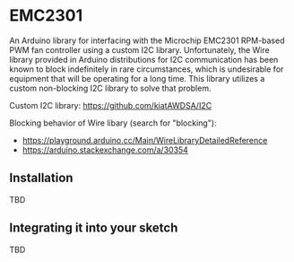 # EMC2301
An Arduino library for interfacing with the Microchip EMC2301 RPM-based PWM fan controller using a custom I2C library. Unfortunately, the Wire library provided in Arduino distributions for I2C communication has been known to block indefinitely in rare circumstances, which is undesirable for equipment that will be operating for a long time. This library utilizes a custom non-blocking I2C library to solve that problem.

Custom I2C library: https://github.com/kiatAWDSA/I2C

Blocking behavior of Wire libary (search for "blocking"):
 - https://playground.arduino.cc/Main/WireLibraryDetailedReference
 - https://arduino.stackexchange.com/a/30354

## Installation
TBD

## Integrating it into your sketch
TBD
